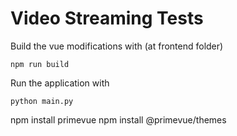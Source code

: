 # Video Streaming Tests

Build the vue modifications with (at frontend folder) 

```
npm run build
```

Run the application with 

```
python main.py
```


npm install primevue
npm install @primevue/themes